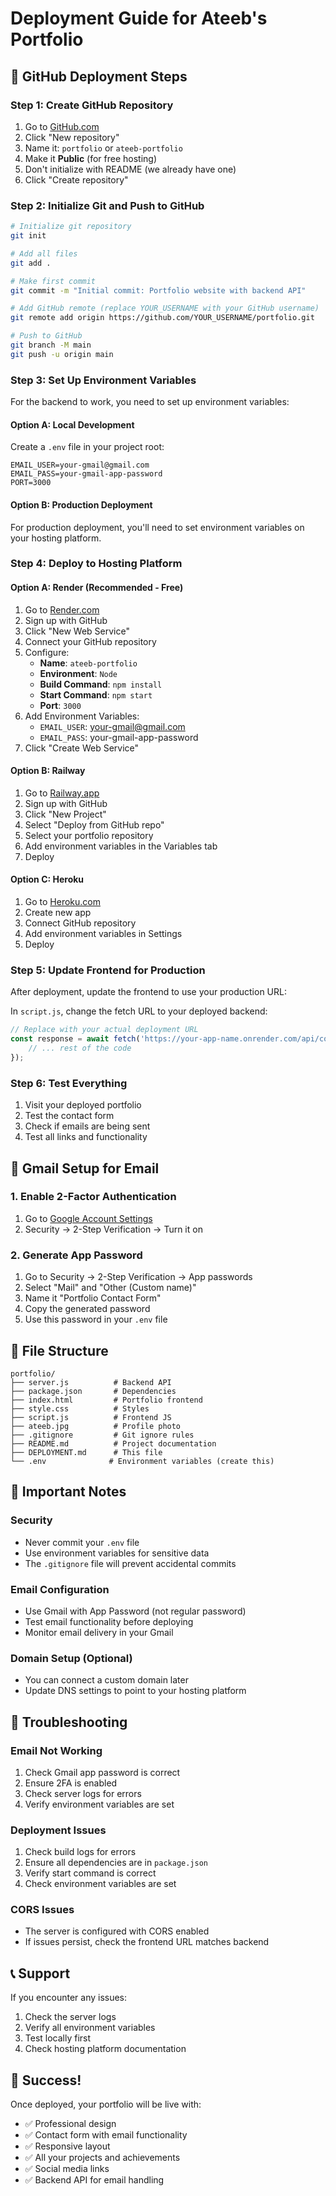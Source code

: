 # Deployment Guide for Ateeb's Portfolio

## 🚀 GitHub Deployment Steps

### Step 1: Create GitHub Repository
1. Go to [GitHub.com](https://github.com)
2. Click "New repository"
3. Name it: `portfolio` or `ateeb-portfolio`
4. Make it **Public** (for free hosting)
5. Don't initialize with README (we already have one)
6. Click "Create repository"

### Step 2: Initialize Git and Push to GitHub
```bash
# Initialize git repository
git init

# Add all files
git add .

# Make first commit
git commit -m "Initial commit: Portfolio website with backend API"

# Add GitHub remote (replace YOUR_USERNAME with your GitHub username)
git remote add origin https://github.com/YOUR_USERNAME/portfolio.git

# Push to GitHub
git branch -M main
git push -u origin main
```

### Step 3: Set Up Environment Variables
For the backend to work, you need to set up environment variables:

#### Option A: Local Development
Create a `.env` file in your project root:
```
EMAIL_USER=your-gmail@gmail.com
EMAIL_PASS=your-gmail-app-password
PORT=3000
```

#### Option B: Production Deployment
For production deployment, you'll need to set environment variables on your hosting platform.

### Step 4: Deploy to Hosting Platform

#### Option A: Render (Recommended - Free)
1. Go to [Render.com](https://render.com)
2. Sign up with GitHub
3. Click "New Web Service"
4. Connect your GitHub repository
5. Configure:
   - **Name**: `ateeb-portfolio`
   - **Environment**: `Node`
   - **Build Command**: `npm install`
   - **Start Command**: `npm start`
   - **Port**: `3000`
6. Add Environment Variables:
   - `EMAIL_USER`: your-gmail@gmail.com
   - `EMAIL_PASS`: your-gmail-app-password
7. Click "Create Web Service"

#### Option B: Railway
1. Go to [Railway.app](https://railway.app)
2. Sign up with GitHub
3. Click "New Project"
4. Select "Deploy from GitHub repo"
5. Select your portfolio repository
6. Add environment variables in the Variables tab
7. Deploy

#### Option C: Heroku
1. Go to [Heroku.com](https://heroku.com)
2. Create new app
3. Connect GitHub repository
4. Add environment variables in Settings
5. Deploy

### Step 5: Update Frontend for Production
After deployment, update the frontend to use your production URL:

In `script.js`, change the fetch URL to your deployed backend:
```javascript
// Replace with your actual deployment URL
const response = await fetch('https://your-app-name.onrender.com/api/contact', {
    // ... rest of the code
});
```

### Step 6: Test Everything
1. Visit your deployed portfolio
2. Test the contact form
3. Check if emails are being sent
4. Test all links and functionality

## 🔧 Gmail Setup for Email

### 1. Enable 2-Factor Authentication
1. Go to [Google Account Settings](https://myaccount.google.com/)
2. Security → 2-Step Verification → Turn it on

### 2. Generate App Password
1. Go to Security → 2-Step Verification → App passwords
2. Select "Mail" and "Other (Custom name)"
3. Name it "Portfolio Contact Form"
4. Copy the generated password
5. Use this password in your `.env` file

## 📁 File Structure
```
portfolio/
├── server.js          # Backend API
├── package.json       # Dependencies
├── index.html         # Portfolio frontend
├── style.css          # Styles
├── script.js          # Frontend JS
├── ateeb.jpg          # Profile photo
├── .gitignore         # Git ignore rules
├── README.md          # Project documentation
├── DEPLOYMENT.md      # This file
└── .env              # Environment variables (create this)
```

## 🚨 Important Notes

### Security
- Never commit your `.env` file
- Use environment variables for sensitive data
- The `.gitignore` file will prevent accidental commits

### Email Configuration
- Use Gmail with App Password (not regular password)
- Test email functionality before deploying
- Monitor email delivery in your Gmail

### Domain Setup (Optional)
- You can connect a custom domain later
- Update DNS settings to point to your hosting platform

## 🐛 Troubleshooting

### Email Not Working
1. Check Gmail app password is correct
2. Ensure 2FA is enabled
3. Check server logs for errors
4. Verify environment variables are set

### Deployment Issues
1. Check build logs for errors
2. Ensure all dependencies are in `package.json`
3. Verify start command is correct
4. Check environment variables are set

### CORS Issues
- The server is configured with CORS enabled
- If issues persist, check the frontend URL matches backend

## 📞 Support
If you encounter any issues:
1. Check the server logs
2. Verify all environment variables
3. Test locally first
4. Check hosting platform documentation

## 🎉 Success!
Once deployed, your portfolio will be live with:
- ✅ Professional design
- ✅ Contact form with email functionality
- ✅ Responsive layout
- ✅ All your projects and achievements
- ✅ Social media links
- ✅ Backend API for email handling 